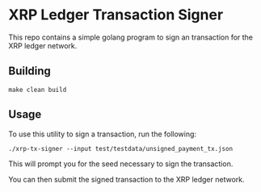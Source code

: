 # XRP Ledger Transaction Signer

This repo contains a simple golang program to sign an transaction for the XRP ledger network.

## Building

    make clean build

## Usage

To use this utility to sign a transaction, run the following:

    ./xrp-tx-signer --input test/testdata/unsigned_payment_tx.json
    
This will prompt you for the seed necessary to sign the transaction.

You can then submit the signed transaction to the XRP ledger network.


